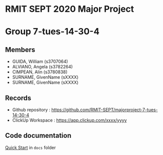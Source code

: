 # RMIT SEPT 2020 Major Project

# Group 7-tues-14-30-4

## Members
* GUIDA, William (s3707064)
* ALVIANO, Angela (s3782264)
* CIMPEAN, Alin (s3780838)
* SURNAME, GivenName (sXXXX)
* SURNAME, GivenName (sXXXX)

## Records

* Github repository : https://github.com/RMIT-SEPT/majorproject-7-tues-14-30-4
* ClickUp Workspace : https://app.clickup.com/xxxx/yyyy


## Code documentation

[Quick Start](/docs/README.md) in `docs` folder
